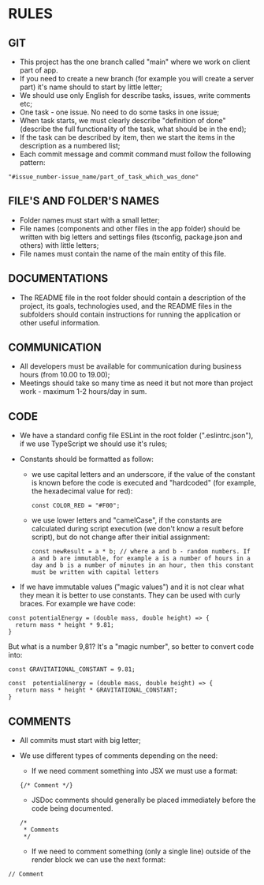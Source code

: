 # RULES

## GIT

- This project has the one branch called "main" where we work on client part of app.
- If you need to create a new branch (for example you will create a server part) it's name should to start by little letter;
- We should use only English for describe tasks, issues, write comments etc;
- One task - one issue. No need to do some tasks in one issue;
- When task starts, we must clearly describe "definition of done" (describe the full functionality of the task, what should be in the end);
- If the task can be described by item, then we start the items in the description as a numbered list;
- Each commit message and commit command must follow the following pattern:

`"#issue_number-issue_name/part_of_task_which_was_done"`

## FILE'S AND FOLDER'S NAMES

- Folder names must start with a small letter;
- File names (components and other files in the app folder) should be written with big letters and settings files (tsconfig, package.json and others) with little letters;
- File names must contain the name of the main entity of this file.

## DOCUMENTATIONS

- The README file in the root folder should contain a description of the project, its goals, technologies used, and the README files in the subfolders should contain instructions for running the application or other useful information.

## COMMUNICATION

- All developers must be available for communication during business hours (from 10.00 to 19.00);
- Meetings should take so many time as need it but not more than project work - maximum 1-2 hours/day in sum.

## CODE

- We have a standard config file ESLint in the root folder (".eslintrc.json"), if we use TypeScript we should use it's rules;
- Constants should be formatted as follow:

  - we use capital letters and an underscore, if the value of the constant is known before the code is executed and "hardcoded" (for example, the hexadecimal value for red):

	`const COLOR_RED = "#F00";`

  - we use lower letters and "camelCase", if the constants are calculated during script execution (we don't know a result before script), but do not change after their initial assignment:

	`const newResult = a * b; // where a and b - random numbers. If a and b are immutable, for example a is a number of hours in a day and b is a number of minutes in an hour, then this constant must be written with capital letters`

- If we have immutable values ("magic values") and it is not clear what they mean it is better to use constants. They can be used with curly braces. For example we have code:

```
const potentialEnergy = (double mass, double height) => {
  return mass * height * 9.81;
}
```
But what is a number 9,81? It's a "magic number", so better to convert code into:

```
const GRAVITATIONAL_CONSTANT = 9.81;

const  potentialEnergy = (double mass, double height) => {
  return mass * height * GRAVITATIONAL_CONSTANT;
}

```

## COMMENTS

- All commits must start with big letter;

- We use different types of comments depending on the need: 

	- If we need comment something into JSX  we must use a format:

	`{/* Comment */}`

	- JSDoc comments should generally be placed immediately before the code being documented.

	```
	/*
	 * Comments
	 */
	```
	- If we need to comment something (only a single line) outside of the render block we can use the next format:

`// Comment`
